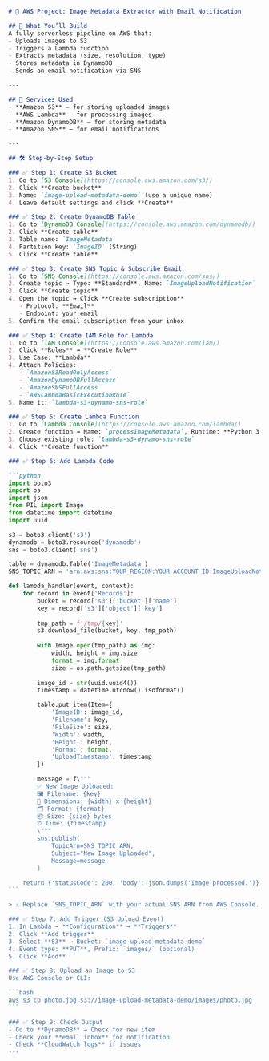 ````markdown
# 📸 AWS Project: Image Metadata Extractor with Email Notification

## 🚀 What You’ll Build
A fully serverless pipeline on AWS that:
- Uploads images to S3
- Triggers a Lambda function
- Extracts metadata (size, resolution, type)
- Stores metadata in DynamoDB
- Sends an email notification via SNS

---

## 🧰 Services Used
- **Amazon S3** — for storing uploaded images
- **AWS Lambda** — for processing images
- **Amazon DynamoDB** — for storing metadata
- **Amazon SNS** — for email notifications

---

## 🛠️ Step-by-Step Setup

### ✅ Step 1: Create S3 Bucket
1. Go to [S3 Console](https://console.aws.amazon.com/s3/)
2. Click **Create bucket**
3. Name: `image-upload-metadata-demo` (use a unique name)
4. Leave default settings and click **Create**

### ✅ Step 2: Create DynamoDB Table
1. Go to [DynamoDB Console](https://console.aws.amazon.com/dynamodb/)
2. Click **Create table**
3. Table name: `ImageMetadata`
4. Partition key: `ImageID` (String)
5. Click **Create table**

### ✅ Step 3: Create SNS Topic & Subscribe Email
1. Go to [SNS Console](https://console.aws.amazon.com/sns/)
2. Create topic → Type: **Standard**, Name: `ImageUploadNotification`
3. Click **Create topic**
4. Open the topic → Click **Create subscription**
   - Protocol: **Email**
   - Endpoint: your email
5. Confirm the email subscription from your inbox

### ✅ Step 4: Create IAM Role for Lambda
1. Go to [IAM Console](https://console.aws.amazon.com/iam/)
2. Click **Roles** → **Create Role**
3. Use Case: **Lambda**
4. Attach Policies:
   - `AmazonS3ReadOnlyAccess`
   - `AmazonDynamoDBFullAccess`
   - `AmazonSNSFullAccess`
   - `AWSLambdaBasicExecutionRole`
5. Name it: `lambda-s3-dynamo-sns-role`

### ✅ Step 5: Create Lambda Function
1. Go to [Lambda Console](https://console.aws.amazon.com/lambda/)
2. Create function → Name: `processImageMetadata`, Runtime: **Python 3.11**
3. Choose existing role: `lambda-s3-dynamo-sns-role`
4. Click **Create function**

### ✅ Step 6: Add Lambda Code

```python
import boto3
import os
import json
from PIL import Image
from datetime import datetime
import uuid

s3 = boto3.client('s3')
dynamodb = boto3.resource('dynamodb')
sns = boto3.client('sns')

table = dynamodb.Table('ImageMetadata')
SNS_TOPIC_ARN = 'arn:aws:sns:YOUR_REGION:YOUR_ACCOUNT_ID:ImageUploadNotification'  # Replace this

def lambda_handler(event, context):
    for record in event['Records']:
        bucket = record['s3']['bucket']['name']
        key = record['s3']['object']['key']
        
        tmp_path = f'/tmp/{key}'
        s3.download_file(bucket, key, tmp_path)
        
        with Image.open(tmp_path) as img:
            width, height = img.size
            format = img.format
            size = os.path.getsize(tmp_path)
        
        image_id = str(uuid.uuid4())
        timestamp = datetime.utcnow().isoformat()

        table.put_item(Item={
            'ImageID': image_id,
            'Filename': key,
            'FileSize': size,
            'Width': width,
            'Height': height,
            'Format': format,
            'UploadTimestamp': timestamp
        })

        message = f\""" 
        ✅ New Image Uploaded:
        🖼 Filename: {key}
        📐 Dimensions: {width} x {height}
        🗂 Format: {format}
        📦 Size: {size} bytes
        ⏰ Time: {timestamp}
        \"""
        sns.publish(
            TopicArn=SNS_TOPIC_ARN,
            Subject="New Image Uploaded",
            Message=message
        )

    return {'statusCode': 200, 'body': json.dumps('Image processed.')}
```

> ⚠️ Replace `SNS_TOPIC_ARN` with your actual SNS ARN from AWS Console.

### ✅ Step 7: Add Trigger (S3 Upload Event)
1. In Lambda → **Configuration** → **Triggers**
2. Click **Add trigger**
3. Select **S3** → Bucket: `image-upload-metadata-demo`
4. Event type: **PUT**, Prefix: `images/` (optional)
5. Click **Add**

### ✅ Step 8: Upload an Image to S3
Use AWS Console or CLI:

```bash
aws s3 cp photo.jpg s3://image-upload-metadata-demo/images/photo.jpg
```

### ✅ Step 9: Check Output
- Go to **DynamoDB** → Check for new item
- Check your **email inbox** for notification
- Check **CloudWatch logs** if issues
---
